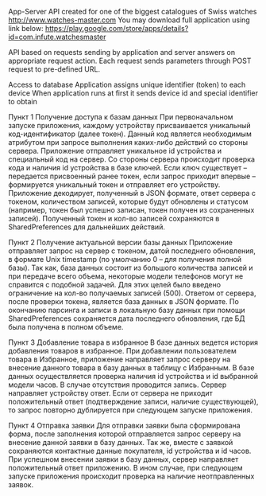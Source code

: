 App-Server API created for one of the biggest catalogues of Swiss watches http://www.watches-master.com
You may download full application using link below:
https://play.google.com/store/apps/details?id=com.infute.watchesmaster

API based on requests sending by application and server answers on appropriate request action.
Each request sends parameters through POST request to pre-defined URL.

Access to database
Application assigns unique identifier (token) to each device
When application runs at first it sends device id and special identifier to obtain 

Пункт 1
Получение доступа к базам данных
При первоначальном запуске приложения, каждому устройству присваивается уникальный код-идентификатор (далее токен). Данный код является необходимым атрибутом при запросе выполнения каких-либо действий со стороны сервера.
Приложение отправляет уникальное id устройства и специальный код на сервер. Со стороны сервера происходит проверка кода и наличия id устройства в базе ключей. Если ключ существует – передается присвоенный ранее токен, если запрос приходит впервые – формируется уникальный токен и отправляет его устройству.
Приложение декодирует, полученный в JSON формате, ответ сервера с токеном, количеством записей, которые будут обновлены и статусом (например, токен был успешно записан, токен получен из сохраненных записей).
Полученный токен и кол-во записей сохраняются в SharedPreferences для дальнейших действий.

Пункт 2
Получение актуальной версии базы данных
Приложение отправляет запрос на сервер с токеном, датой последнего обновления, в формате Unix timestamp (по умолчанию 0 – для получения полной базы). Так как, база данных состоит из большого количества записей и при передаче всего объема, некоторые модели телефонов могут не справится с подобной задачей. Для этих целей было введено ограничение на кол-во получаемых записей (500).
Ответом от сервера, после проверки токена, является база данных в JSON формате.
По окончанию парсинга и записи в локальную базу данных при помощи SharedPreferences сохраняется дата последнего обновления, где БД была получена в полном объеме.

Пункт 3
Добавление товара в избранное
В базе данных ведется история добавления товаров в избранное.
При добавлении пользователем товара в Избранное, приложение направляет запрос серверу на внесение данного товара в базу данных в таблицу с Избранным.
В базе данных осуществляется проверка наличия id устройства и id выбранной модели часов. В случае отсутствия проводится запись. Сервер направляет устройству ответ.
Если от сервера не приходит положительный ответ (подтверждение записи, наличие существующей), то запрос повторно дублируется при следующем запуске приложения.

Пункт 4
Отправка заявки
Для отправки заявки была сформирована форма, после заполнения которой отправляется запрос серверу на внесение данной заявки в базу данных. Так же, вместе с заявкой сохраняются контактные данные покупателя, id устройства и id часов.
При успешном внесении заявки в базу данных, сервер направляет положительный ответ приложению. В ином случае, при следующем запуске приложения происходит проверка на наличие неотправленных заявок.
